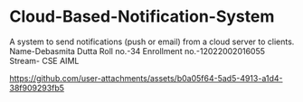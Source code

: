 # Cloud-Based-Notification-System
A system to send notifications (push or email) from a cloud server to clients.
Name-Debasmita Dutta
Roll no.-34
Enrollment no.-12022002016055
Stream- CSE AIML

https://github.com/user-attachments/assets/b0a05f64-5ad5-4913-a1d4-38f909293fb5


